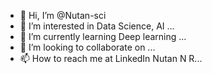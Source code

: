 - 👋 Hi, I’m @Nutan-sci
- 👀 I’m interested in Data Science, AI ...
- 🌱 I’m currently learning Deep learning  ...
- 💞️ I’m looking to collaborate on ...
- 📫 How to reach me at LinkedIn Nutan N R...

<!---
Nutan-sci/Nutan-sci is a ✨ special ✨ repository because its `README.md` (this file) appears on your GitHub profile.
You can click the Preview link to take a look at your changes.
--->
